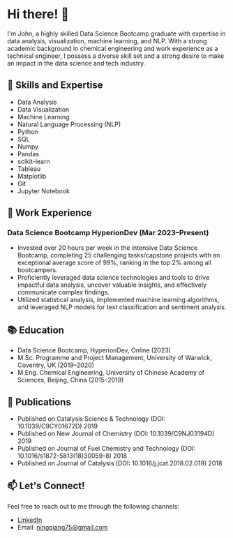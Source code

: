 # Hi there! 👋

I'm John, a highly skilled Data Science Bootcamp graduate with expertise in data analysis, visualization, machine learning, and NLP. With a strong academic background in chemical engineering and work experience as a technical engineer, I possess a diverse skill set and a strong desire to make an impact in the data science and tech industry.

## 🚀 Skills and Expertise

- Data Analysis
- Data Visualization
- Machine Learning
- Natural Language Processing (NLP)
- Python
- SQL
- Numpy
- Pandas
- scikit-learn
- Tableau
- Matplotlib
- Git
- Jupyter Notebook

## 💼 Work Experience

### Data Science Bootcamp HyperionDev (Mar 2023–Present)
- Invested over 20 hours per week in the intensive Data Science Bootcamp, completing 25 challenging tasks/capstone projects with an exceptional average score of 99%, ranking in the top 2% among all bootcampers.
- Proficiently leveraged data science technologies and tools to drive impactful data analysis, uncover valuable insights, and effectively communicate complex findings.
- Utilized statistical analysis, implemented machine learning algorithms, and leveraged NLP models for text classification and sentiment analysis.

## 📚 Education

- Data Science Bootcamp, HyperionDev, Online (2023)
- M.Sc. Programme and Project Management, University of Warwick, Coventry, UK (2019–2020)
- M.Eng. Chemical Engineering, University of Chinese Academy of Sciences, Beijing, China (2015–2019)

## 📖 Publications

- Published on Catalysis Science & Technology (DOI: 10.1039/C9CY01672D) 2019
- Published on New Journal of Chemistry (DOI: 10.1039/C9NJ03194D) 2019
- Published on Journal of Fuel Chemistry and Technology (DOI: 10.1016/s1872-5813(18)30059-8) 2018
- Published on Journal of Catalysis (DOI: 10.1016/j.jcat.2018.02.019) 2018

## 📫 Let's Connect!

Feel free to reach out to me through the following channels:

- [LinkedIn](linkedin.com/in/ningqiang75)
- Email: ningqiang75@gmail.com

